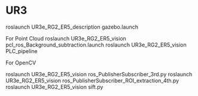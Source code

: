 # UR3
roslaunch UR3e_RG2_ER5_description gazebo.launch

For Point Cloud
roslaunch UR3e_RG2_ER5_vision pcl_ros_Background_subtraction.launch
roslaunch UR3e_RG2_ER5_vision PLC_pipeline

For OpenCV

roslaunch UR3e_RG2_ER5_vision ros_PublisherSubscriber_3rd.py
roslaunch UR3e_RG2_ER5_vision ros_PublisherSubscriber_ROI_extraction_4th.py
roslaunch UR3e_RG2_ER5_vision sift.py
